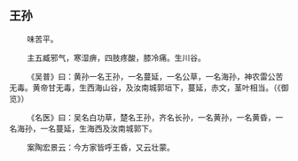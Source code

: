 ## 王孙
<p>&emsp;&emsp;
味苦平。
</p>
<p>&emsp;&emsp;
主五臧邪气，寒湿痹，四肢疼酸，膝冷痛。生川谷。
</p>
<p>&emsp;&emsp;
《吴普》曰：黄孙一名王孙，一名蔓延，一名公草，一名海孙，神农雷公苦无毒。黄帝甘无毒，生西海山谷，及汝南城郭垣下，蔓延，赤文，茎叶相当。（《御览》）
</p>
<p>&emsp;&emsp;
《名医》曰：吴名白功草，楚名王孙，齐名长孙，一名黄孙，一名黄昏，一名海孙，一名蔓延，生海西及汝南城郭下。
</p>
<p>&emsp;&emsp;
案陶宏景云：今方家皆呼王昏，又云壮蒙。
</p>








